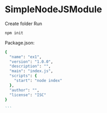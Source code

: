# SimpleNodeJSModule
Create folder
Run

```ruby
npm init
```

Package.json:

````ruby
{
  "name": "ex1",
  "version": "1.0.0",
  "description": "",
  "main": "index.js",
  "scripts": {
    "start": "node index"
  },
  "author": "",
  "license": "ISC"
}

```
